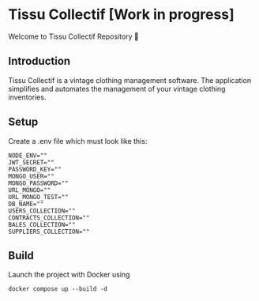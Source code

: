 # Tissu Collectif [Work in progress]

Welcome to Tissu Collectif Repository 🚀

## Introduction

Tissu Collectif is a vintage clothing management software. The application simplifies and automates the management of your vintage clothing inventories.

## Setup

Create a .env file which must look like this:

```
NODE_ENV=""
JWT_SECRET=""
PASSWORD_KEY=""
MONGO_USER=""
MONGO_PASSWORD=""
URL_MONGO=""
URL_MONGO_TEST=""
DB_NAME=""
USERS_COLLECTION=""
CONTRACTS_COLLECTION=""
BALES_COLLECTION=""
SUPPLIERS_COLLECTION=""
```

## Build

Launch the project with Docker using

```
docker compose up --build -d
```
